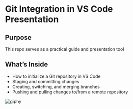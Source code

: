 # Git Integration in VS Code Presentation

## Purpose

This repo serves as a practical guide and presentation tool

## What’s Inside

- How to initialize a Git repository in VS Code
- Staging and committing changes
- Creating, switching, and merging branches
- Pushing and pulling changes to/from a remote repository

![giphy](https://media0.giphy.com/media/v1.Y2lkPTc5MGI3NjExd2d5OWpweWZxenhicXhkejhqdmJneWt3YmxrYXpxMXNsaDNxMHAxOCZlcD12MV9pbnRlcm5hbF9naWZfYnlfaWQmY3Q9Zw/487L0pNZKONFN01oHO/giphy.gif)
